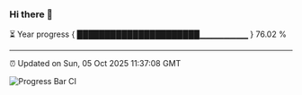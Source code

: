 ### Hi there 👋

⏳ Year progress { ██████████████████████▁▁▁▁▁▁▁▁ } 76.02 %

---

⏰ Updated on Sun, 05 Oct 2025 11:37:08 GMT

![Progress Bar CI](https://github.com/IshwaranRudhara/GIT-ACTION/workflows/Progress%20Bar%20CI/badge.svg)
